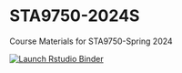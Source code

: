 # STA9750-2024S
Course Materials for STA9750-Spring 2024 

<!-- badges: start -->
[![Launch Rstudio Binder](http://mybinder.org/badge_logo.svg)](https://mybinder.org/v2/gh/michaelweylandt/STA9750-2024S/master?urlpath=rstudio)
<!-- badges: end -->
